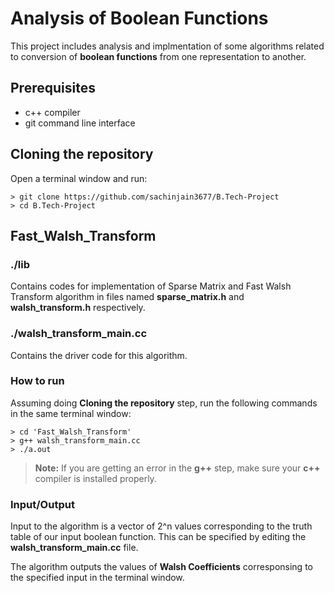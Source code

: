 # Analysis of Boolean Functions
This project includes analysis and implmentation of some algorithms related to conversion of **boolean functions** from one representation to another.

## Prerequisites

 - c++ compiler
 - git command line interface

## Cloning the repository
Open a terminal window and run:
```
> git clone https://github.com/sachinjain3677/B.Tech-Project
> cd B.Tech-Project
```

## Fast_Walsh_Transform
### ./lib 
Contains codes for implementation of Sparse Matrix and Fast Walsh Transform algorithm in files named **sparse_matrix.h** and **walsh_transform.h** respectively.
### ./walsh_transform_main.cc
Contains the driver code for this algorithm.
### How to run
Assuming doing **Cloning the repository** step, run the following commands in the same terminal window:
```
> cd 'Fast_Walsh_Transform'
> g++ walsh_transform_main.cc
> ./a.out
```
> **Note:** If you are getting an error in the **g++** step, make sure your **c++** compiler is installed properly.

### Input/Output
Input to the algorithm is a vector of 2^n values corresponding to the truth table of our input boolean function. This can be specified by editing the **walsh_transform_main.cc** file.

The algorithm outputs the values of **Walsh Coefficients** corresponsing to the specified input in the terminal window.

